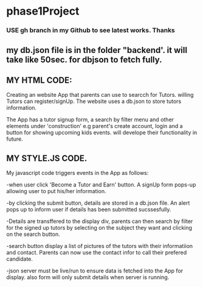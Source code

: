 # phase1Project

### USE gh branch in my Github to see latest works. Thanks

## my db.json file is in the folder "backend'. it will take like 50sec. for dbjson to fetch fully.

## MY HTML CODE:

Creating an website App that parents can use to searcch for Tutors.
willing Tutors can register/signUp. The website uses a db.json to store tutors information.

The App has a tutor signup form, a search by filter menu and other elements under 'construction'
e.g parent's create account, login and a button for showing upcoming kids events. will develope their functionality in future.

## MY STYLE.JS CODE.

My javascript code triggers events in the App as follows:

-when user click 'Become a Tutor and Earn' button. A signUp form pops-up allowing
user to put his/her information.

-by clicking the submit button, details are stored in a db.json file.
An alert pops up to inform user if details has been submitted sucssesfully.

-Details are transffered to the display div, parents can then search by filter for the signed up tutors by selecting on the subject they want and clicking on the search button.

-search button display a list of pictures of the tutors with their informatiion and contact. Parents can now use the contact infor to call their
prefered candidate.

-json server must be live/run to ensure data is fetched into the App for display.
also form will only submit details when server is running.
